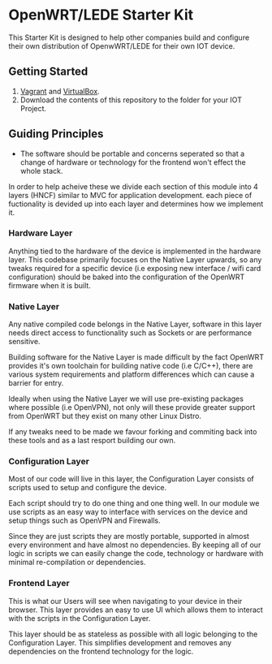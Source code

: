 # OpenWRT/LEDE Starter Kit

This Starter Kit is designed to help other companies build and configure their own distribution
of OpenwWRT/LEDE for their own IOT device.

## Getting Started

1. [Vagrant](vagrantup.com) and [VirtualBox](virtualbox.org). 
2. Download the contents of this repository to the folder for your IOT Project.

## Guiding Principles

- The software should be portable and concerns seperated so that a change of hardware or
  technology for the frontend won't effect the whole stack.

In order to help acheive these we divide each section of this module into 4 layers (HNCF) similar to MVC for application development. each piece of fuctionality is devided up into each layer and determines how we implement it.

### Hardware Layer

Anything tied to the hardware of the device is implemented in the hardware layer. This codebase primarily
focuses on the Native Layer upwards, so any tweaks required for a specific device (i.e exposing new interface / wifi card configuration) should be baked into the configuration of the OpenWRT firmware when it is built.

### Native Layer

Any native compiled code belongs in the Native Layer, software in this layer needs direct access to functionality
such as Sockets or are performance sensitive.

Building software for the Native Layer is made difficult by the fact OpenWRT provides it's own toolchain
for building native code (i.e C/C++), there are various system requirements and platform differences
which can cause a barrier for entry.

Ideally when using the Native Layer we will use pre-existing packages where possible (i.e OpenVPN),
not only will these provide greater support from OpenWRT but they exist on many other Linux Distro.

If any tweaks need to be made we favour forking and commiting back into these tools and as a last resport
building our own.

### Configuration Layer

Most of our code will live in this layer, the Configuration Layer consists of scripts used to setup and
configure the device.

Each script should try to do one thing and one thing well. In our module we use scripts as an easy way to interface with services on the device and setup things such as OpenVPN and Firewalls.

Since they are just scripts they are mostly portable, supported in almost every environment and have almost
no dependencies. By keeping all of our logic in scripts we can easily change the code, technology or hardware with
minimal re-compilation or dependencies.

### Frontend Layer

This is what our Users will see when navigating to your device in their browser. This layer
provides an easy to use UI which allows them to interact with the scripts in the Configuration Layer.

This layer should be as stateless as possible with all logic belonging to the Configuration Layer. This
simplifies development and removes any dependencies on the frontend technology for the logic.